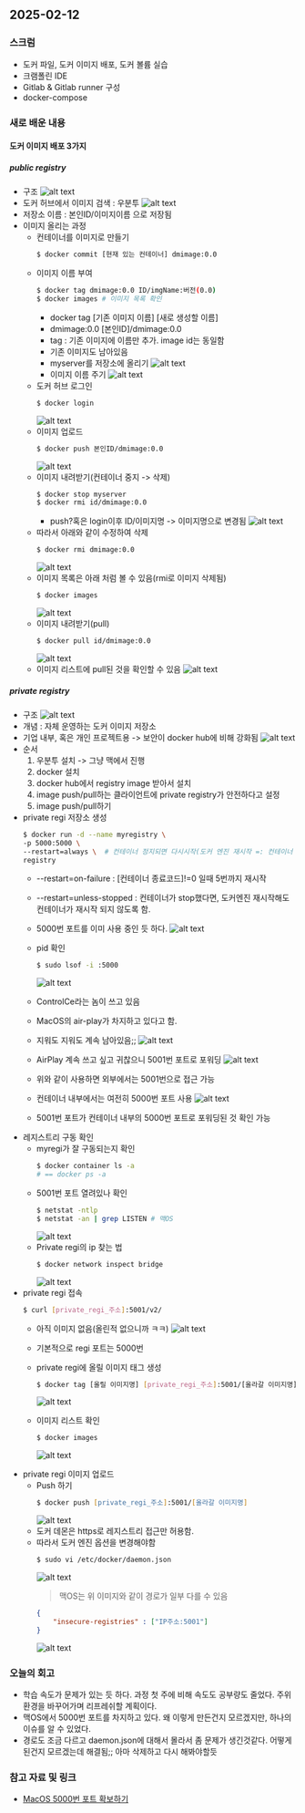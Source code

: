 ## 2025-02-12

### 스크럼
- 도커 파일, 도커 이미지 배포, 도커 볼륨 실습
- 크램폴린 IDE
- Gitlab & Gitlab runner 구성
- docker-compose

### 새로 배운 내용
#### 도커 이미지 배포 3가지
##### public registry
- 구조
![alt text](img/12/12-00.png)
- 도커 허브에서 이미지 검색 : 우분투
![alt text](img/12/12-01.png)
- 저장소 이름 : 본인ID/이미지이름 으로 저장됨
- 이미지 올리는 과정
    - 컨테이너를 이미지로 만들기
        ```bash
        $ docker commit [현재 있는 컨테이너] dmimage:0.0
        ```
    - 이미지 이름 부여
        ```bash
        $ docker tag dmimage:0.0 ID/imgName:버전(0.0)
        $ docker images # 이미지 목록 확인
        ```
        - docker tag [기존 이미지 이름] [새로 생성할 이름]
        - dmimage:0.0 [본인ID]/dmimage:0.0
        - tag : 기존 이미지에 이름만 추가. image id는 동일함
        - 기존 이미지도 남아있음
        - myserver를 저장소에 올리기
        ![alt text](img/12/12-02.png)
        - 이미지 이름 주기
        ![alt text](img/12/12-03.png)
    - 도커 허브 로그인
        ```bash
        $ docker login
        ```
        ![alt text](img/12/12-04.png)
    -  이미지 업로드
        ```bash
        $ docker push 본인ID/dmimage:0.0
        ```
        ![alt text](img/12/12-05.png)
    - 이미지 내려받기(컨테이너 중지 -> 삭제)
        ```bash
        $ docker stop myserver
        $ docker rmi id/dmimage:0.0
        ```
        - push?혹은 login이후 ID/이미지명 -> 이미지명으로 변경됨
        ![alt text](img/12/12-06.png)
    - 따라서 아래와 같이 수정하여 삭제
        ```bash
        $ docker rmi dmimage:0.0
        ```
        ![alt text](img/12/12-07.png)
    - 이미지 목록은 아래 처럼 볼 수 있음(rmi로 이미지 삭제됨)
        ```bash
        $ docker images
        ```
        ![alt text](img/12/12-08.png)
    - 이미지 내려받기(pull)
        ```bash
        $ docker pull id/dmimage:0.0
        ```
        ![alt text](img/12/12-09.png)
    - 이미지 리스트에 pull된 것을 확인할 수 있음
        ![alt text](img/12/12-10.png)

##### private registry
- 구조
![alt text](img/12/12-11.png)
- 개념 : 자체 운영하는 도커 이미지 저장소
- 기업 내부, 혹은 개인 프로젝트용 -> 보안이 docker hub에 비해 강화됨
![alt text](img/12/12-12.png)
- 순서
    1. 우분투 설치 -> 그냥 맥에서 진행
    2. docker 설치
    3. docker hub에서 registry image 받아서 설치
    4. image push/pull하는 클라이언트에 private registry가 안전하다고 설정
    5. image push/pull하기
- private regi 저장소 생성
    ```bash
    $ docker run -d --name myregistry \
    -p 5000:5000 \ 
    --restart=always \  # 컨테이너 정지되면 다시시작(도커 엔진 재시작 =: 컨테이너 재시작)
    registry
    ```
    - --restart=on-failure : [컨테이너 종료코드]!=0 일때 5번까지 재시작
    - --restart=unless-stopped : 컨테이너가 stop했다면, 도커엔진 재시작해도 컨테이너가 재시작 되지 않도록 함.

    - 5000번 포트를 이미 사용 중인 듯 하다.
        ![alt text](img/12/12-13.png)
    - pid 확인
        ```bash
        $ sudo lsof -i :5000
        ```
        ![alt text](img/12/12-14.png)
    - ControlCe라는 놈이 쓰고 있음
    - MacOS의 air-play가 차지하고 있다고 함.
    - 지워도 지워도 계속 남아있음;;
    ![alt text](img/12/12-15.png)
    - AirPlay 계속 쓰고 싶고 귀찮으니 5001번 포트로 포워딩
    ![alt text](img/12/12-16.png)
    - 위와 같이 사용하면 외부에서는 5001번으로 접근 가능
    - 컨테이너 내부에서는 여전히 5000번 포트 사용
    ![alt text](img/12/12-17.png)
    - 5001번 포트가 컨테이너 내부의 5000번 포트로 포워딩된 것 확인 가능
- 레지스트리 구동 확인
    - myregi가 잘 구동되는지 확인
        ```bash
        $ docker container ls -a
        # == docker ps -a
        ```
    - 5001번 포트 열려있나 확인
        ```bash
        $ netstat -ntlp
        $ netstat -an | grep LISTEN # 맥OS
        ```
        ![alt text](img/12/12-18.png)
    - Private regi의 ip 찾는 법
        ```bash
        $ docker network inspect bridge
        ```
        ![alt text](img/12/12-19.png)
- private regi 접속
    ```bash
    $ curl [private_regi_주소]:5001/v2/
    ```
    - 아직 이미지 없음(올린적 없으니까 ㅋㅋ)
    ![alt text](img/12/12-20.png)

    - 기본적으로 regi 포트는 5000번
    - private regi에 올릴 이미지 태그 생성
        ```bash
        $ docker tag [올릴 이미지명] [private_regi_주소]:5001/[올라갈 이미지명]
        ```
        ![alt text](img/12/12-21.png)
    - 이미지 리스트 확인
        ```zsh
        $ docker images
        ```
        ![alt text](img/12/12-22.png)
- private regi 이미지 업로드
    - Push 하기
        ```zsh
        $ docker push [private_regi_주소]:5001/[올라갈 이미지명]
        ```
        ![alt text](img/12/12-23.png)
    - 도커 데몬은 https로 레지스트리 접근만 허용함.
    - 따라서 도커 엔진 옵션을 변경해야함
        ```zsh
        $ sudo vi /etc/docker/daemon.json
        ```
        ![alt text](img/12/12-24.png)
        > 맥OS는 위 이미지와 같이 경로가 일부 다를 수 있음
        ```json
        {
            "insecure-registries" : ["IP주소:5001"]
        }
        ```
        ![alt text](img/12/12-25.png)

### 오늘의 회고
- 학습 속도가 문제가 있는 듯 하다. 과정 첫 주에 비해 속도도 공부량도 줄었다. 주위 환경을 바꾸어가며 리프레쉬할 계획이다.
- 맥OS에서 5000번 포트를 차지하고 있다. 왜 이렇게 만든건지 모르겠지만, 하나의 이슈를 알 수 있었다.
- 경로도 조금 다르고 daemon.json에 대해서 몰라서 좀 문제가 생긴것같다. 어떻게 된건지 모르겠는데 해결됨;; 아마 삭제하고 다시 해봐야할듯

### 참고 자료 및 링크
- [MacOS 5000번 포트 확보하기](https://algoroot.tistory.com/44)
